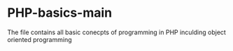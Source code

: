 # PHP-basics-main

The file contains all basic conecpts of programming in PHP inculding object oriented programming
